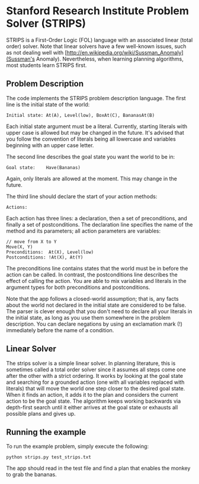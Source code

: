 # Stanford Research Institute Problem Solver (STRIPS)
STRIPS is a First-Order Logic (FOL) language with an associated linear (total order) solver. Note that linear solvers have a few well-known issues, such as not dealing well with [http://en.wikipedia.org/wiki/Sussman_Anomaly](Sussman's Anomaly). Nevertheless, when learning planning algorithms, most students learn STRIPS first.

## Problem Description
The code implements the STRIPS problem description language. The first line is the initial state of the world:

    Initial state: At(A), Level(low), BoxAt(C), BananasAt(B)

Each initial state argument must be a literal. Currently, starting literals with upper case is allowed but may be changed in the future. It's advised that you follow the convention of literals being all lowercase and variables beginning with an upper case letter.

The second line describes the goal state you want the world to be in:

    Goal state:    Have(Bananas)

Again, only literals are allowed at the moment. This may change in the future.

The third line should declare the start of your action methods:

    Actions:

Each action has three lines: a declaration, then a set of preconditions, and finally a set of postconditions. The declaration line specifies the name of the method and its parameters; all action parameters are variables:

    // move from X to Y
    Move(X, Y)
    Preconditions:  At(X), Level(low)
    Postconditions: !At(X), At(Y)

The preconditions line contains states that the world must be in before the action can be called. In contrast, the postconditions line describes the effect of calling the action. You are able to mix variables and literals in the argument types for both preconditions and postconditions.

Note that the app follows a closed-world assumption; that is, any facts about the world not declared in the initial state are considered to be false. The parser is clever enough that you don't need to declare all your literals in the initial state, as long as you use them somewhere in the problem description. You can declare negations by using an exclamation mark (!) immediately before the name of a condition.

## Linear Solver
The strips solver is a simple linear solver. In planning literature, this is sometimes called a total order solver since it assumes all steps come one after the other with a strict ordering. It works by looking at the goal state and searching for a grounded action (one with all variables replaced with literals) that will move the world one step closer to the desired goal state. When it finds an action, it adds it to the plan and considers the current action to be the goal state. The algorithm keeps working backwards via depth-first search until it either arrives at the goal state or exhausts all possible plans and gives up.

## Running the example
To run the example problem, simply execute the following:

    python strips.py test_strips.txt

The app should read in the test file and find a plan that enables the monkey to grab the bananas.




